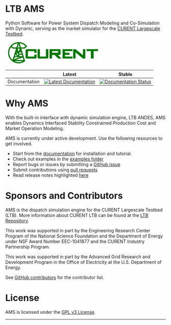 # LTB AMS

Python Software for Power System Dispatch Modeling and Co-Simulation with Dynanic, serving as the market simulator for the [CURENT Largescale Testbed][LTB Repository].

<img src="docs/source/images/sponsors/CURENT_Logo_NameOnTrans.png" alt="CURENT ERC Logo" width="300" height="auto">

|               | Latest                                                                                                                                        | Stable                                                                                                                                        |
|---------------|-----------------------------------------------------------------------------------------------------------------------------------------------|-----------------------------------------------------------------------------------------------------------------------------------------------|
| Documentation | [![Latest Documentation](https://readthedocs.org/projects/ams/badge/?version=latest)](https://andes.readthedocs.io/en/latest/?badge=latest) | [![Documentation Status](https://readthedocs.org/projects/ams/badge/?version=stable)](https://andes.readthedocs.io/en/stable/?badge=stable) |

# Why AMS

With the built-in interface with dynamic simulation engine, LTB ANDES, AMS enables Dynamics Interfaced Stability Constrained Production Cost and Market Operation Modeling.

AMS is currently under active development.
Use the following resources to get involved.

+ Start from the [documentation][readthedocs] for installation and tutorial.
+ Check out examples in the [examples folder][examples]
+ Report bugs or issues by submitting a [GitHub issue][GitHub issues]
+ Submit contributions using [pull requests][GitHub pull requests]
+ Read release notes highlighted [here][release notes]
<!-- + Read the model verification results in the [examples/verification folder][verification] -->
<!-- + Try in Jupyter Notebook on [Binder][Binder] -->
<!-- + Ask a question in the [GitHub Discussions][Github Discussions] -->
<!-- + Check out and and cite our [paper][arxiv paper] -->

# Sponsors and Contributors

AMS is the dispatch simulation engine for the CURENT Largescale Testbed (LTB).
More information about CURENT LTB can be found at the [LTB Repository](https://github.com/CURENT/ltb).

This work was supported in part by the Engineering Research Center Program of the National Science Foundation and the Department of Energy
under NSF Award Number EEC-1041877 and the CURENT Industry Partnership Program.

This work was supported in part by the Advanced Grid Research and Development Program in the Office of Electricity at the U.S. Department of Energy.

See [GitHub contributors][GitHub contributors] for the contributor list.

# License

AMS is licensed under the [GPL v3 License](./LICENSE).

* * *

[GitHub releases]:       https://github.com/CURENT/ams/releases
[GitHub issues]:         https://github.com/CURENT/ams/issues
[Github Discussions]:    https://github.com/CURENT/ams/discussions
[GitHub insights]:       https://github.com/CURENT/ams/pulse
[GitHub pull requests]:  https://github.com/CURENT/ams/pulls
[GitHub contributors]:   https://github.com/CURENT/ams/graphs/contributors
[readthedocs]:           https://ams.readthedocs.io
[release notes]:         https://ams.readthedocs.io/en/latest/release-notes.html
[examples]:              https://github.com/CURENT/ams/tree/master/examples
[LTB Repository]:       https://github.com/CURENT